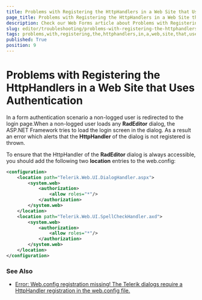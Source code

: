 ```yaml
---
title: Problems with Registering the HttpHandlers in a Web Site that Uses Authentication
page_title: Problems with Registering the HttpHandlers in a Web Site that Uses Authentication - RadEditor
description: Check our Web Forms article about Problems with Registering the HttpHandlers in a Web Site that Uses Authentication.
slug: editor/troubleshooting/problems-with-registering-the-httphandlers-in-a-web-site-that-uses-authentication
tags: problems,with,registering,the,httphandlers,in,a,web,site,that,uses,authentication
published: True
position: 9
---
```


# Problems with Registering the HttpHandlers in a Web Site that Uses Authentication

In a form authentication scenario a non-logged user is redirected to the login page.When a non-logged user loads any **RadEditor** dialog, the ASP.NET Framework tries to load the login screen in the dialog. As a result an error which alerts that the **HttpHandler** of the dialog is not registered is thrown.

To ensure that the HttpHandler of the **RadEditor** dialog is always accessible, you should add the following two **location** entries to the web.config:

````XML
<configuration>
	<location path="Telerik.Web.UI.DialogHandler.aspx">
		<system.web>
			<authorization>
				<allow roles="*"/>
			</authorization>
		</system.web>
	</location>
	<location path="Telerik.Web.UI.SpellCheckHandler.axd">
		<system.web>
			<authorization>
				<allow roles="*"/>
			</authorization>
		</system.web>
	</location>
</configuration>
````

### See Also

 * [Error: Web.config registration missing! The Telerik dialogs require a HttpHandler registration in the web.config file.](https://www.telerik.com/support/kb/aspnet-ajax/editor/details/error-web-config-registration-missing!-the-telerik-dialogs-require-a-httphandler-registration-in-the-web-config-file-)

